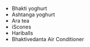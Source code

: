 * Bhakti yoghurt
* Ashtanga yoghurt
* Ara tea
* iScones
* Hariballs
* Bhaktivedanta Air Conditioner
